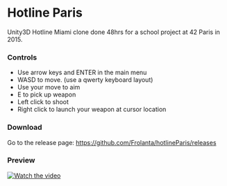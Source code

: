 # Hotline Paris

Unity3D Hotline Miami clone done 48hrs for a school project at 42 Paris in 2015.

### Controls

- Use arrow keys and ENTER in the main menu
- WASD to move. (use a qwerty keyboard layout)
- Use your move to aim
- E to pick up weapon
- Left click to shoot
- Right click to launch your weapon at cursor location

### Download

Go to the release page: https://github.com/Frolanta/hotlineParis/releases

### Preview

[![Watch the video](https://i9.ytimg.com/vi/Lp7jvebHjlQ/mq1.jpg?sqp=CP2oj_IF&rs=AOn4CLAvOPQhLV7enOPnvkCymsrYKeWaFg)](https://youtu.be/Lp7jvebHjlQ)

